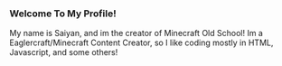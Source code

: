 ### Welcome To My Profile!

My name is Saiyan, and im the creator of Minecraft Old School! Im a Eaglercraft/Minecraft Content Creator, so I like coding mostly in HTML, Javascript, and some others!

